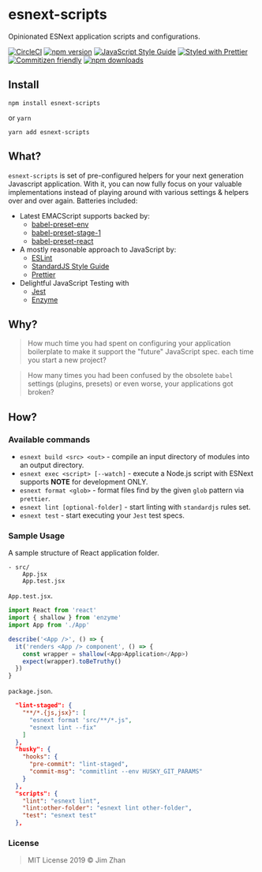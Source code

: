 # esnext-scripts

Opinionated ESNext application scripts and configurations.

[![CircleCI](https://circleci.com/gh/jimzhan/esnext-scripts.svg?style=svg)](https://circleci.com/gh/jimzhan/esnext-scripts)
[![npm version](https://badge.fury.io/js/esnext-scripts.svg)](https://www.npmjs.com/package/esnext-scripts)
[![JavaScript Style Guide](https://img.shields.io/badge/code_style-standard-brightgreen.svg)](https://standardjs.com)
[![Styled with Prettier](https://img.shields.io/badge/styled_with-prettier-ff69b4.svg)](https://github.com/prettier/prettier)
[![Commitizen friendly](https://img.shields.io/badge/commitizen-friendly-brightgreen.svg)](http://commitizen.github.io/cz-cli/)
[![npm downloads](https://img.shields.io/npm/dt/esnext-scripts.svg)](https://www.npmjs.com/package/esnext-scripts)


## Install

```shell
npm install esnext-scripts
```

or `yarn`

```shell
yarn add esnext-scripts
```

## What?

`esnext-scripts` is set of pre-configured helpers for your next generation Javascript application. With it, you can now fully focus on your valuable implementations instead of playing around with various settings & helpers over and over again. Batteries included:

- Latest EMACScript supports backed by:
  * [babel-preset-env](https://babeljs.io/docs/en/babel-preset-env/)
  * [babel-preset-stage-1](https://babeljs.io/docs/en/babel-preset-stage-1)
  * [babel-preset-react](https://babeljs.io/docs/en/babel-preset-react)
- A mostly reasonable approach to JavaScript by:
  * [ESLint](https://eslint.org/)
  * [StandardJS Style Guide](https://standardjs.com)
  * [Prettier](https://prettier.io/)
- Delightful JavaScript Testing with
  * [Jest](https://github.com/facebook/jest)
  * [Enzyme](https://github.com/airbnb/enzyme)


## Why?

> How much time you had spent on configuring your application boilerplate to make it support the "future" JavaScript spec. each time you start a new project?

> How many times you had been confused by the obsolete `babel` settings (plugins, presets) or even worse, your applications got broken?


## How?

### Available commands


- `esnext build <src> <out>` - compile an input directory of modules into an output directory.
- `esnext exec <script> [--watch]` - execute a Node.js script with ESNext supports **NOTE** for development ONLY.
- `esnext format <glob>` - format files find by the given `glob` pattern via `prettier`.
- `esnext lint [optional-folder]` - start linting with `standardjs` rules set.
- `esnext test` - start executing your `Jest` test specs.


### Sample Usage

A sample structure of React application folder.

```
- src/
    App.jsx
    App.test.jsx
```

`App.test.jsx`.

```javascript
import React from 'react'
import { shallow } from 'enzyme'
import App from './App'

describe('<App />', () => {
  it('renders <App /> component', () => {
    const wrapper = shallow(<App>Application</App>)
    expect(wrapper).toBeTruthy()
  })
}
```

`package.json`.

```json
  "lint-staged": {
    "**/*.{js,jsx}": [
      "esnext format 'src/**/*.js",
      "esnext lint --fix"
    ]
  },
  "husky": {
    "hooks": {
      "pre-commit": "lint-staged",
      "commit-msg": "commitlint --env HUSKY_GIT_PARAMS"
    }
  },
  "scripts": {
    "lint": "esnext lint",
    "lint:other-folder": "esnext lint other-folder",
    "test": "esnext test"
  },
```


### License

> MIT License 2019 © Jim Zhan
